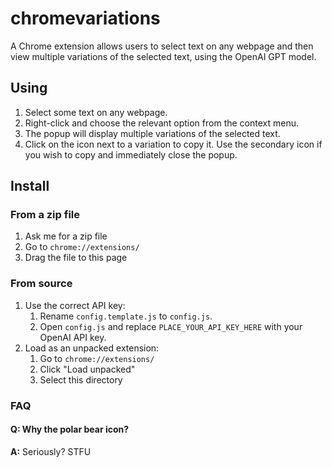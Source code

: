 # chromevariations

A Chrome extension allows users to select text on any webpage and then view multiple variations of the selected text, using the OpenAI GPT model.

## Using

1. Select some text on any webpage.
2. Right-click and choose the relevant option from the context menu.
3. The popup will display multiple variations of the selected text.
4. Click on the icon next to a variation to copy it. Use the secondary icon if you wish to copy and immediately close the popup.

## Install

### From a zip file

1. Ask me for a zip file
2. Go to `chrome://extensions/`
3. Drag the file to this page

### From source

1. Use the correct API key:
   1. Rename `config.template.js` to `config.js`.
   2. Open `config.js` and replace `PLACE_YOUR_API_KEY_HERE` with your OpenAI API key.
2. Load as an unpacked extension:
   1. Go to `chrome://extensions/`
   2. Click "Load unpacked"
   3. Select this directory

### FAQ

#### Q: Why the polar bear icon?

**A:** Seriously? STFU
